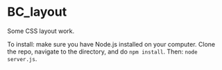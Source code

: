 BC_layout
=========

Some CSS layout work.

To install: make sure you have Node.js installed on your computer. Clone the repo, navigate to the directory, and do `npm install`.
Then: `node server.js`.
